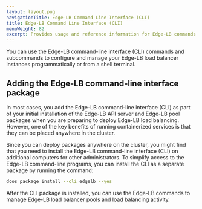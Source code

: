 ```yaml
---
layout: layout.pug
navigationTitle: Edge-LB Command Line Interface (CLI)
title: Edge-LB Command Line Interface (CLI)
menuWeight: 82
excerpt: Provides usage and reference information for Edge-LB commands
---
```


You can use the Edge-LB command-line interface (CLI) commands and subcommands to configure and manage your Edge-LB load balancer instances programmatically or from a shell terminal.

## Adding the Edge-LB command-line interface package
In most cases, you add the Edge-LB command-line interface (CLI) as part of your initial installation of the Edge-LB API server and Edge-LB pool packages when you are preparing to deploy Edge-LB load balancing. However, one of the key benefits of running containerized services is that they can be placed anywhere in the cluster.

Since you can deploy packages anywhere on the cluster, you might find that you need to install the Edge-LB command-line interface (CLI) on additional computers for other administrators. To simplify access to the Edge-LB command-line programs, you can install the CLI as a separate package by running the command:

```bash
dcos package install --cli edgelb --yes
```

After the CLI package is installed, you can use the Edge-LB commands to manage Edge-LB load balancer pools and load balancing activity.
